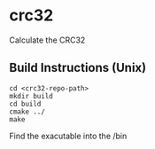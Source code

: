 # crc32
Calculate the CRC32

## Build Instructions (Unix)
```
cd <crc32-repo-path>
mkdir build
cd build
cmake ../
make
```
Find the exacutable into the <crc32-repo-path>/bin

